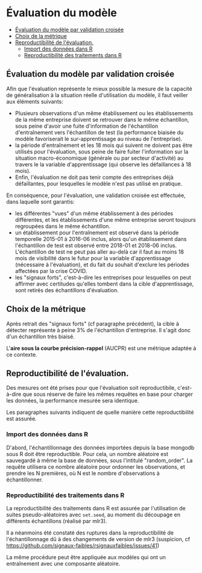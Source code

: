 # Évaluation du modèle

<!-- START doctoc generated TOC please keep comment here to allow auto update -->
<!-- DON'T EDIT THIS SECTION, INSTEAD RE-RUN doctoc TO UPDATE -->

- [Évaluation du modèle par validation croisée](#%C3%A9valuation-du-mod%C3%A8le-par-validation-crois%C3%A9e)
- [Choix de la métrique](#choix-de-la-m%C3%A9trique)
- [Reproductibilité de l'évaluation.](#reproductibilit%C3%A9-de-l%C3%A9valuation)
  - [Import des données dans R](#import-des-donn%C3%A9es-dans-r)
  - [Reproductibilité des traitements dans R](#reproductibilit%C3%A9-des-traitements-dans-r)

<!-- END doctoc generated TOC please keep comment here to allow auto update -->

## Évaluation du modèle par validation croisée

Afin que l'évaluation représente le mieux possible la mesure de la capacité de
généralisation à la situation réelle d'utilisation du modèle, il faut veiller
aux éléments suivants:

- Plusieurs observations d'un même établissement ou les établissements de la
  même entreprise doivent se retrouver dans le même échantillon, sous peine
  d'avoir une fuite d'information de l'échantillon d'entraînement vers
  l'échantillon de test (la performance biaisée du modèle favoriserait le
  sur-apprentissage au niveau de l'entreprise).
- la période d'entraînement et les 18 mois qui suivent ne doivent pas être 
  utilisés pour l'évaluation, sous peine de faire fuiter l'information sur la 
  situation macro-économique
  (générale ou par secteur d'activité) au travers le la variable
  d'apprentissage (qui observe les défaillances à 18 mois).
- Enfin, l'évaluation ne doit pas tenir compte des entreprises déjà
  défaillantes, pour lesquelles le modèle n'est pas utilisé en pratique.

En conséquence, pour l'évaluation, une validation croisée est effectuée, dans
laquelle sont garantis:

- les différentes "vues" d'un même établissement à des périodes différentes, et
  les établissements d'une même entreprise seront toujours regroupées dans le
  même échantillon.
- un établissement pour l'entraînement est observé dans la période temporelle
  2015-01 à 2016-06 inclus, alors qu'un établissement dans l'échantillon de
  test est observé entre 2018-01 et 2018-06 inclus. L'échantillon de test ne
  peut pas aller au-delà car il faut au moins 18 mois de visibilité dans le
  futur pour la variable d'apprentissage (nécessaire à l'évaluation), et du
  fait du souhait d'exclure les périodes affectées par la crise COVID.
- les "signaux forts", c'est-à-dire les entreprises pour lesquelles on peut
  affirmer avec certitudes qu'elles tombent dans la cible d'apprentissage, sont
  retirés des échantillons d'évaluation.

## Choix de la métrique

Après retrait des "signaux forts" (cf paragraphe précédent), la cible à détecter représente à peine 3% de l'échantillon d'entreprise. Il s'agit donc d'un échantillon très biaisé.

L'**aire sous la courbe précision-rappel** (AUCPR) est une métrique adaptée à
ce contexte.

## Reproductibilité de l'évaluation.

Des mesures ont été prises pour que l'évaluation soit reproductibile,
c'est-à-dire que sous réserve de faire les mêmes requêtes en base pour charger
les données, la performance mesurée sera identique.

Les paragraphes suivants indiquent de quelle manière cette reproductibilité est
assurée.

### Import des données dans R

D'abord, l'échantillonnage des données importées depuis la base mongodb sous R
doit être reproductible. Pour cela, un nombre aléatoire est sauvegardé à même
la base de données, sous l'intitulé "random_order". La requête utilisera ce
nombre aléatoire pour ordonner les observations, et prendre les N premières, où
N est le nombre d'observations à échantillonner.

### Reproductibilité des traitements dans R

La reproductibilité des traitements dans R est assurée par l'utilisation de
suites pseudo-aléatoires avec `set.seed`, au moment du découpage en différents
échantillons (réalisé par mlr3).

Il a néanmoins été constaté des ruptures dans la reproductibilité de
l'échantillonnage dû à des changements de version de mlr3 (suspicion, cf
https://github.com/signaux-faibles/rsignauxfaibles/issues/41)

La même procédure peut être appliquée aux modèles qui ont un entraînement avec
une composante aléatoire.
